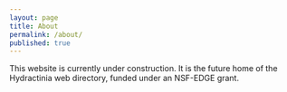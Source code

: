 ```yaml
---
layout: page
title: About
permalink: /about/
published: true
---
```


This website is currently under construction. It is the future home of the Hydractinia web directory, funded under an NSF-EDGE grant.